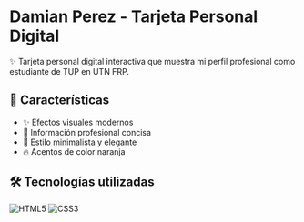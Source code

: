# Damian Perez - Tarjeta Personal Digital 

✨ Tarjeta personal digital interactiva que muestra mi perfil profesional como estudiante de TUP en UTN FRP.

## 🚀 Características
- ✨ Efectos visuales modernos
- 💼 Información profesional concisa
- 🎨 Estilo minimalista y elegante
- 🔥 Acentos de color naranja

## 🛠️ Tecnologías utilizadas
![HTML5](https://img.shields.io/badge/-HTML5-E34F26?logo=html5&logoColor=white)
![CSS3](https://img.shields.io/badge/-CSS3-1572B6?logo=css3&logoColor=white)
